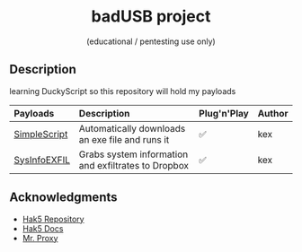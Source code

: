 <div align=center>

# badUSB project
(educational / pentesting use only)
</div>   
 

## Description 
learning DuckyScript so this repository will hold my payloads

| Payloads                                                                                                         | Description                                                                                       | Plug'n'Play | Author      |
| :--------------------------------------------------------------------------------------------------------------- | :------------------------------------------------------------------------------------------------ | :-----------| :-----------|
| [SimpleScript](https://github.com/Kexx0/usb-rubber/tree/main/SimpleScript)                                             | Automatically downloads an exe file and runs it                                                   |✅          | kex    |
| [SysInfoEXFIL](https://github.com/Kexx0/usb-rubber/tree/main/SysInfoEXFIL)                              | Grabs system information and exfiltrates to Dropbox                                                |✅          | kex    |


## Acknowledgments

* [Hak5 Repository](https://github.com/hak5/usbrubberducky-payloads)
* [Hak5 Docs](https://docs.hak5.org/hak5-usb-rubber-ducky)
* [ Mr. Proxy ](https://github.com/Mr-Proxy-source/BadUSB-Payloads/tree/main)
